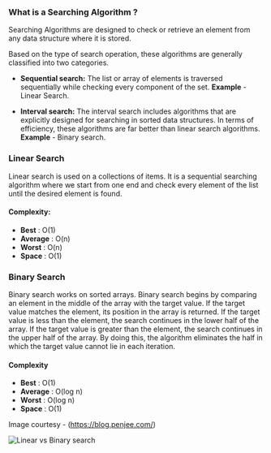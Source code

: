 ### What is a Searching Algorithm ?

Searching Algorithms are designed to check or retrieve an element from any data structure where it is stored.

Based on the type of search operation, these algorithms are generally classified into two categories.

- **Sequential search:**
  The list or array of elements is traversed sequentially while checking every component of the set. **Example** - Linear Search.

- **Interval search:**
  The interval search includes algorithms that are explicitly designed for searching in sorted data structures. In terms of efficiency, these algorithms are far better than linear search algorithms. **Example** - Binary search.

### Linear Search

Linear search is used on a collections of items. It is a sequential searching algorithm where we start from one end and check every element of the list until the desired element is found.

#### Complexity:

- **Best** : O(1)
- **Average** : O(n)
- **Worst** : O(n)
- **Space** : O(1)

### Binary Search

Binary search works on sorted arrays. Binary search begins by comparing an element in the middle of the array with the target value. If the target value matches the element, its position in the array is returned. If the target value is less than the element, the search continues in the lower half of the array. If the target value is greater than the element, the search continues in the upper half of the array. By doing this, the algorithm eliminates the half in which the target value cannot lie in each iteration.

#### Complexity

- **Best** : O(1)
- **Average** : O(log n)
- **Worst** : O(log n)
- **Space** : O(1)

Image courtesy - (https://blog.penjee.com/)

![Linear vs Binary search](../../docs/img/searching-algo/binary-and-linear-search-animations.gif)
